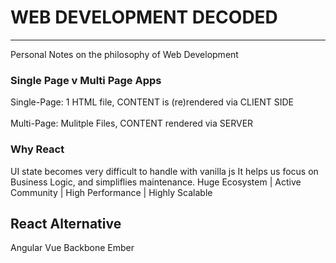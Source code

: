 # WEB DEVELOPMENT DECODED
___
Personal Notes on the philosophy of Web Development 

### Single Page v Multi Page Apps
Single-Page: 1 HTML file, CONTENT is (re)rendered via CLIENT SIDE 
<br> <br> Multi-Page: Mulitple Files, CONTENT rendered via SERVER 

### Why React 
UI state becomes very difficult to handle with vanilla js
It helps us focus on Business Logic, and simpliflies maintenance. 
Huge Ecosystem | Active Community | High Performance | Highly Scalable


## React Alternative 
Angular 
Vue
Backbone
Ember
